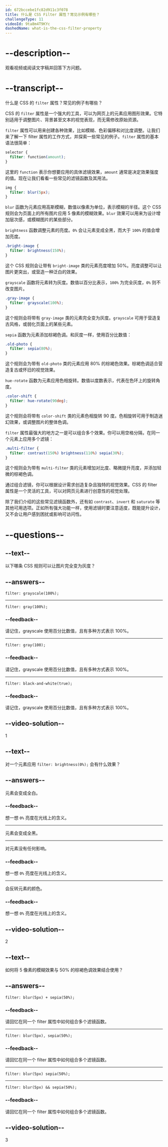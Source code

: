 ```yaml
---
id: 672bccebe1fc82d911c3f078
title: 什么是 CSS Filter 属性？常见示例有哪些？
challengeType: 11
videoId: 9ta8m4T9KYc
dashedName: what-is-the-css-filter-property
---
```


# --description--

观看视频或阅读文字稿并回答下方问题。

# --transcript--

什么是 CSS 的 `filter` 属性？常见的例子有哪些？

CSS 的 `filter` 属性是一个强大的工具，可以为网页上的元素应用图形效果。它特别适用于调整图片、背景甚至文本的视觉表现，而无需修改原始资源。

`filter` 属性可以用来创建各种效果，比如模糊、色彩偏移和对比度调整。让我们来了解一下 filter 属性的工作方式，并探索一些常见的例子。`filter` 属性的基本语法很简单：

```css
selector {
  filter: function(amount);
}
```

这里的 `function` 表示你想要应用的具体滤镜效果，`amount` 通常是决定效果强度的值。现在让我们看看一些常见的滤镜函数及其用法。

```css
img {
  filter: blur(5px);
}
```

`blur` 函数为元素应用高斯模糊，数值以像素为单位，表示模糊的半径。这个 CSS 规则会为页面上的所有图片应用 5 像素的模糊效果。`blur` 效果可以用来为设计增加层次感，或模糊图片的某些部分。

`brightness` 函数调整元素的亮度。`0%` 会让元素变成全黑，而大于 `100%` 的值会增加亮度。

```css
.bright-image {
  filter: brightness(150%);
}
```

这个 CSS 规则会让带有 `bright-image` 类的元素亮度增加 50%。亮度调整可以让图片更突出，或营造一种泛白的效果。

`grayscale` 函数将元素转为灰度。数值以百分比表示，`100%` 为完全灰度，`0%` 则不改变图片。

```css
.gray-image {
  filter: grayscale(100%);
}
```

这个规则会将带有 `gray-image` 类的元素完全变为灰度。`grayscale` 可用于营造复古风格，或弱化页面上的某些元素。

`sepia` 函数为元素添加棕褐色调。和灰度一样，使用百分比数值：

```css
.old-photo {
  filter: sepia(80%);
}
```

这个规则会为带有 `old-photo` 类的元素应用 80% 的棕褐色效果。棕褐色调适合营造复古或怀旧的视觉效果。

`hue-rotate` 函数为元素应用色相旋转。数值以度数表示，代表在色环上的旋转角度。

```css
.color-shift {
  filter: hue-rotate(90deg);
}
```

这个规则会将带有 `color-shift` 类的元素色相旋转 90 度。色相旋转可用于制造迷幻效果，或调整图片的整体色调。

`filter` 属性最强大的地方之一是可以组合多个效果。你可以用空格分隔，在同一个元素上应用多个滤镜：

```css
.multi-filter {  
  filter: contrast(150%) brightness(110%) sepia(30%);  
}
```

这个规则会为带有 `multi-filter` 类的元素增加对比度、略微提升亮度，并添加轻微的棕褐色调。

通过组合滤镜，你可以根据设计需求创造复杂且独特的视觉效果。CSS 的 filter 属性是一个灵活的工具，可以对网页元素进行创意性的视觉处理。

除了我们介绍的这些常见滤镜函数外，还有如 `contrast`、`invert` 和 `saturate` 等其他可用选项。正如所有强大功能一样，使用滤镜时要注意适度，既能提升设计，又不会让用户感到困扰或影响可访问性。

# --questions--

## --text--

以下哪条 CSS 规则可以让图片完全变为灰度？

## --answers--

`filter: grayscale(100%);`

---

`filter: gray(100%);`

### --feedback--

请记住，grayscale 使用百分比数值，且有多种方式表示 100%。

---

`filter: gray(100);`

### --feedback--

请记住，grayscale 使用百分比数值，且有多种方式表示 100%。

---

`filter: black-and-white(true);`

### --feedback--

请记住，grayscale 使用百分比数值，且有多种方式表示 100%。

## --video-solution--

1

## --text--

对一个元素应用 `filter: brightness(0%);` 会有什么效果？

## --answers--

元素会变成全白。

### --feedback--

想一想 `0%` 亮度在光线上的含义。

---

元素会变成全黑。

---

对元素没有任何影响。

### --feedback--

想一想 `0%` 亮度在光线上的含义。

---

会反转元素的颜色。

### --feedback--

想一想 `0%` 亮度在光线上的含义。

## --video-solution--

2

## --text--

如何将 5 像素的模糊效果与 50% 的棕褐色调效果结合使用？

## --answers--

`filter: blur(5px) + sepia(50%);`

### --feedback--

请回忆在同一个 filter 属性中如何组合多个滤镜函数。

---

`filter: blur(5px), sepia(50%);`

### --feedback--

请回忆在同一个 filter 属性中如何组合多个滤镜函数。

---

`filter: blur(5px) sepia(50%);`

---

`filter: blur(5px) && sepia(50%);`

### --feedback--

请回忆在同一个 filter 属性中如何组合多个滤镜函数。

## --video-solution--

3

